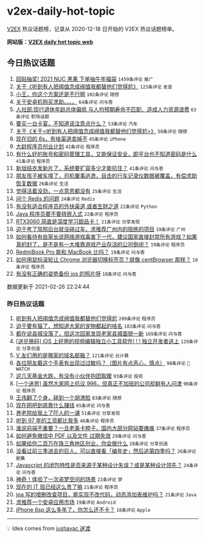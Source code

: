 # v2ex-daily-hot-topic

[V2EX](https://www.v2ex.com/) 热议话题榜，记录从 2020-12-18 日开始的 V2EX 热议话题榜单。

**网站版：[V2EX daily hot topic web](https://realleonardo.github.io/v2ex-daily-hot-topic-web/)**

## 今日热议话题

<!-- TODAY BEGIN -->

1. [回贴抽奖! 2021 NUC 黑果 下单抽牛年福袋](https://www.v2ex.com/t/756373) `1459条评论` `推广`
1. [关于《听到有人把阈值念成阀值我都替他们觉得尬》](https://www.v2ex.com/t/756388) `123条评论` `发音`
1. [小王，你这个方案还是不行啊](https://www.v2ex.com/t/756365) `102条评论` `随想`
1. [关于安卓机购买求助。。。。](https://www.v2ex.com/t/756366) `64条评论` `问与答`
1. [人社部:现行退休年龄总体偏低 与人均预期寿命不匹配、造成人力资源浪费](https://www.v2ex.com/t/756455) `63条评论` `职场话题`
1. [要买一台卡宴，不知道该注意点什么？](https://www.v2ex.com/t/756435) `53条评论` `汽车`
1. [关于《关于<听到有人把阈值念成阀值我都替他们觉得尬>》](https://www.v2ex.com/t/756408) `50条评论` `随想`
1. [现在旧的 6s，有啥渠道卖掉不](https://www.v2ex.com/t/756390) `45条评论` `iPhone`
1. [大龄程序员创业计划](https://www.v2ex.com/t/756394) `42条评论` `程序员`
1. [有什么好的账号和密码管理工具，又能保证安全，即平台也不知道密码是什么](https://www.v2ex.com/t/756481) `41条评论` `程序员`
1. [新垣结衣发新片了，系统要扩容多少才能抗住？](https://www.v2ex.com/t/756369) `41条评论` `问与答`
1. [朋友孩子被车撞了，司机肇事逃逸，目击的行车记录仪数据被覆盖，有偿求助恢复数据](https://www.v2ex.com/t/756641) `26条评论` `生活`
1. [觉得活着没劲，一点意思都没有](https://www.v2ex.com/t/756630) `25条评论` `生活`
1. [问个 Redis 的问题](https://www.v2ex.com/t/756528) `24条评论` `Redis`
1. [有没有适合程序员的外快渠道,或者生财之道](https://www.v2ex.com/t/756534) `22条评论` `Python`
1. [Java 程序员要不要转嵌入式](https://www.v2ex.com/t/756419) `22条评论` `程序员`
1. [RTX3060 简直是深度学习甜品卡！](https://www.v2ex.com/t/756525) `21条评论` `分享发现`
1. [迫于考了驾照后台就没碰过车，求推荐广州内的陪练的项目](https://www.v2ex.com/t/756487) `19条评论` `广州`
1. [如何看待有些家长说网络游戏毒害下一代，建议国家直接封禁所有游戏？如果真的封了，是不是有一大堆靠游戏产业存活的公司倒闭？](https://www.v2ex.com/t/756439) `19条评论` `程序员`
1. [RedmiBook Pro 能和 MacBook 比吗？](https://www.v2ex.com/t/756375) `19条评论` `问与答`
1. [如何用鼠标滚轮让 Chrome 浏览器切换标签页？就像 centBrowser 那样？](https://www.v2ex.com/t/756563) `18条评论` `程序员`
1. [有没有正确的姿势备份 ios 的照片呀](https://www.v2ex.com/t/756548) `18条评论` `问与答`

数据更新于 2021-02-26 22:24:44

<!-- TODAY END -->

### 昨日热议话题

<!-- YESTERDAY BEGIN -->

1. [听到有人把阈值念成阀值我都替他们觉得尬](https://www.v2ex.com/t/756103) `209条评论` `程序员`
1. [迫于要有猫了，想知道大家的宠物都起的啥名](https://www.v2ex.com/t/756210) `183条评论` `问与答`
1. [都在说县城没落了，但这次回家发现老家县城面貌一新](https://www.v2ex.com/t/756126) `169条评论` `问与答`
1. [[送兑换码] iOS 上好用的视频编辑独立小工具软件! ! ! 独立开发者送上](https://www.v2ex.com/t/756040) `129条评论` `分享创造`
1. [V 友们用的是哪家的域名邮箱？](https://www.v2ex.com/t/756059) `121条评论` `云计算`
1. [各位朋友戴这个手表有出现过过敏吗？（图片有点恶心，慎点）](https://www.v2ex.com/t/756068) `98条评论` ` WATCH`
1. [这几天基金大跌，有没有小伙伴抱团取暖](https://www.v2ex.com/t/756072) `93条评论` `投资`
1. [[一个迷思] 虽然大家网上抗议 996，但真正不加班的公司却鲜有人问津](https://www.v2ex.com/t/756191) `90条评论` `程序员`
1. [王伟翻了个身，碰到一个胡渣脸](https://www.v2ex.com/t/756028) `83条评论` `随想`
1. [现在网吧到底靠什么赚钱](https://www.v2ex.com/t/756138) `65条评论` `问与答`
1. [养老院给我上了吓人的一课](https://www.v2ex.com/t/756092) `51条评论` `分享发现`
1. [听到 97 年的工资都比我多](https://www.v2ex.com/t/756255) `46条评论` `程序员`
1. [谁说前端不重要？一旦老美卡脖子，国内大部分网站要瘫痪](https://www.v2ex.com/t/756323) `37条评论` `程序员`
1. [如何避免微信中 PDF 以及文件 过期失效](https://www.v2ex.com/t/756029) `29条评论` `问与答`
1. [如果给你二百万在珠三角地区创业，你会做什么](https://www.v2ex.com/t/756201) `28条评论` `分享创造`
1. [没看过前三季进击的巨人，可以直接看「编年史」然后追第四季吗？](https://www.v2ex.com/t/756033) `26条评论` `剧集`
1. [Javascript 的闭包特性是否来源于某种设计失误？或是某种设计领先？](https://www.v2ex.com/t/756350) `24条评论` `问与答`
1. [神奇！体验了一次盗梦空间的场景](https://www.v2ex.com/t/756034) `22条评论` `梦`
1. [现在的 IT 班已经这么贵了嘛](https://www.v2ex.com/t/756276) `21条评论` `程序员`
1. [jpa 写的增删改查项目，能实现不改代码，动态添加表维护吗？](https://www.v2ex.com/t/756071) `21条评论` `Java`
1. [求推荐一个安卓应用市场](https://www.v2ex.com/t/756343) `19条评论` `Android`
1. [iPhone 6sp 这么多年了，你怎么还不卡？](https://www.v2ex.com/t/756167) `18条评论` `Apple`

<!-- YESTERDAY END -->

---

💡 Idea comes from [justjavac 迷渡](https://github.com/justjavac/)
